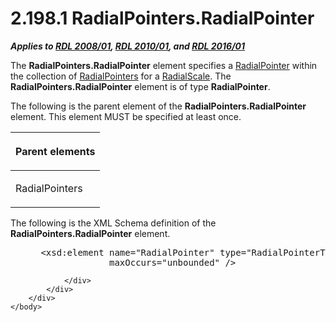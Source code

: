 <html dir="LTR" xmlns:mshelp="http://msdn.microsoft.com/mshelp" xmlns:ddue="http://ddue.schemas.microsoft.com/authoring/2003/5" xmlns:xlink="http://www.w3.org/1999/xlink" xmlns:tool="http://www.microsoft.com/tooltip">
    <head>
        <meta http-equiv="Content-Type" content="text/html; CHARSET=utf-8"></meta>
        <meta name="save" content="history"></meta>
        <title>2.198.1 RadialPointers.RadialPointer</title>
        <xml>
            <mshelp:toctitle title="2.198.1 RadialPointers.RadialPointer"></mshelp:toctitle>
            <mshelp:rltitle title="[MS-RDL]: RadialPointers.RadialPointer"></mshelp:rltitle>
            <mshelp:keyword index="A" term="edc41d87-6e83-4ac5-b380-c6ad96d35772"></mshelp:keyword>
            <mshelp:attr name="DCSext.ContentType" value="open specification"></mshelp:attr>
            <mshelp:attr name="AssetID" value="edc41d87-6e83-4ac5-b380-c6ad96d35772"></mshelp:attr>
            <mshelp:attr name="TopicType" value="kbRef"></mshelp:attr>
            <mshelp:attr name="DCSext.Title" value="[MS-RDL]: RadialPointers.RadialPointer" />
        </xml>
    </head>
    <body>
        <div id="header">
            <h1 class="heading">2.198.1 RadialPointers.RadialPointer</h1>
        </div>
        <div id="mainSection">
            <div id="mainBody">
                <div id="allHistory" class="saveHistory"></div>
                <div id="sectionSection0" class="section" name="collapseableSection">
                    

<p><b><i>Applies to </i></b><a href="1e855f94-4617-47e4-b89e-0856c6cb420f.md"><b><i>RDL 2008/01</i></b></a><b><i>,
</i></b><a href="3428e690-a348-4ec7-8a6a-8efb42d2cdee.md"><b><i>RDL 2010/01</i></b></a><b><i>,
and </i></b><a href="52ce3983-2bfc-4e72-9359-42aaf5fe4509.md"><b><i>RDL 2016/01</i></b></a></p>

<p>The <b>RadialPointers.RadialPointer</b> element specifies a <a href="1446314e-813e-42f0-9a28-f1b96fd3a0da.md">RadialPointer</a> within the
collection of <a href="9a9b33af-2433-4a0f-8582-67526774a089.md">RadialPointers</a>
for a <a href="86468d9f-c561-4b50-a689-5dfccfde8495.md">RadialScale</a>. The <b>RadialPointers.RadialPointer</b>
element is of type <b>RadialPointer</b>.</p>

<p>The following is the parent element of the <b>RadialPointers.RadialPointer</b>
element. This element MUST be specified at least once.</p>

<table>
 <thead>
  <tr>
   <th>
   <p>Parent elements</p>
   </th>
  </tr>
 </thead>
 <tr>
  <td>
  <p>RadialPointers</p>
  </td>
 </tr>
</table>

<p>The following is the XML Schema definition of the <b>RadialPointers.RadialPointer</b>
element.</p>

<dl>
<dd>
<div><pre> &lt;xsd:element name=&quot;RadialPointer&quot; type=&quot;RadialPointerType&quot; minOccurs=&quot;1&quot; 
              maxOccurs=&quot;unbounded&quot; /&gt;
</pre></div>
</dd></dl>


                </div>
            </div>
        </div>
    </body>
</html>